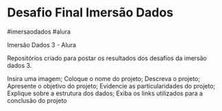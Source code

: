 
# Desafio Final Imersão Dados

#imersaodados #alura

Imersão Dados 3 - Alura

Repositórios criado para postar os resultados dos desafios da imersão dados 3.


Insira uma imagem;
Coloque o nome do projeto;
Descreva o projeto;
Apresente o objetivo do projeto;
Evidencie as particularidades do projeto;
Explique sobre a estrutura dos dados;
Exiba os links utilizados para a conclusão do projeto
